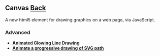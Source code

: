 ## Canvas [Back](./../webgl.md)

A new html5 element for drawing graphics on a web page, via JavaScript.

### Advanced

- [**Animated Glowing Line Drawing**](./line_drawing/line_drawing.md)
- [**Animate a progressive drawing of SVG path**](./animate_drawing_of_svg_path/animate_drawing_of_svg_path.md)